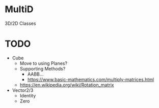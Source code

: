 # MultiD
3D/2D Classes

# TODO
- Cube
    - Move to using Planes?
    - Supporting Methods?
        - AABB...
        - https://www.basic-mathematics.com/multiply-matrices.html
    - https://en.wikipedia.org/wiki/Rotation_matrix
- Vector2/3
    - Identity
    - Zero
